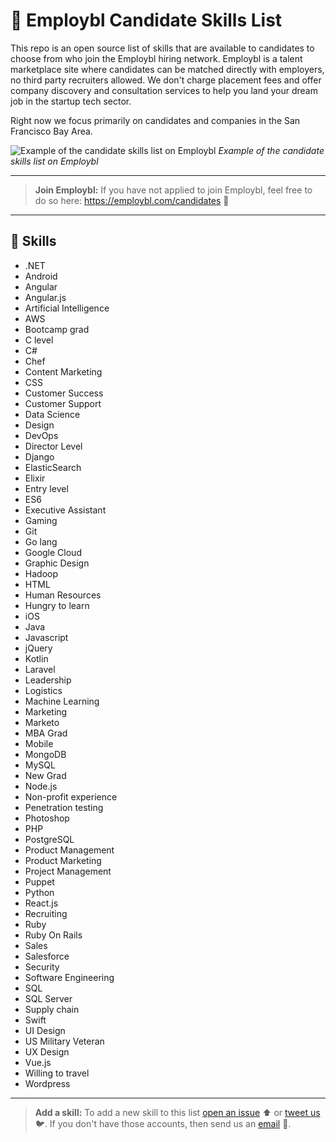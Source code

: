 # 🔧 Employbl Candidate Skills List

This repo is an open source list of skills that are available to candidates to choose from who join the Employbl hiring network. Employbl is a talent marketplace site where candidates can be matched directly with employers, no third party recruiters allowed. We don't charge placement fees and offer company discovery and consultation services to help you land your dream job in the startup tech sector.

Right now we focus primarily on candidates and companies in the San Francisco Bay Area.

![Example of the candidate skills list on Employbl](https://i.imgur.com/EDI8g1A.png)
*Example of the candidate skills list on Employbl*

----

> **Join Employbl:** If you have not applied to join Employbl, feel free to do so here: https://employbl.com/candidates 🙌

----

## 🔧 Skills

- .NET
- Android
- Angular
- Angular.js
- Artificial Intelligence
- AWS
- Bootcamp grad
- C level
- C#
- Chef
- Content Marketing
- CSS
- Customer Success
- Customer Support
- Data Science
- Design
- DevOps
- Director Level
- Django
- ElasticSearch
- Elixir
- Entry level
- ES6
- Executive Assistant
- Gaming
- Git
- Go lang
- Google Cloud
- Graphic Design
- Hadoop
- HTML
- Human Resources
- Hungry to learn
- iOS
- Java
- Javascript
- jQuery
- Kotlin
- Laravel
- Leadership
- Logistics
- Machine Learning
- Marketing
- Marketo
- MBA Grad
- Mobile
- MongoDB
- MySQL
- New Grad
- Node.js
- Non-profit experience
- Penetration testing
- Photoshop
- PHP
- PostgreSQL
- Product Management
- Product Marketing
- Project Management
- Puppet
- Python
- React.js
- Recruiting
- Ruby
- Ruby On Rails
- Sales
- Salesforce
- Security
- Software Engineering
- SQL
- SQL Server
- Supply chain
- Swift
- UI Design
- US Military Veteran
- UX Design
- Vue.js
- Willing to travel
- Wordpress

----
> **Add a skill:** To add a new skill to this list [open an issue](https://github.com/Employbl/candidate-skills-list/issues/new) ⬆️ or [tweet us](https://twitter.com/employbl_jobs) 🐦. If you don't have those accounts, then send us an [email](connor@employbl.com) 📨.
